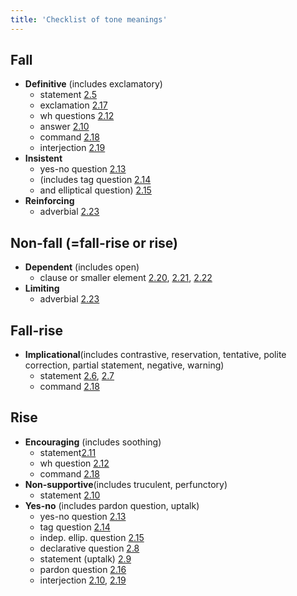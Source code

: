```yaml
---
title: 'Checklist of tone meanings'
---
```


<script>
  import Audio from '$lib/Audio.svelte'
  import AudioWrapper from '$lib/AudioWrapper.svelte'
  import Naudio from '$lib/Naudio.svelte'
</script>

## Fall

- **Definitive** (includes exclamatory)
  - statement [2.5](2.5)
  - exclamation [2.17](2.17)
  - wh questions [2.12](2.12)
  - answer [2.10](2.10)
  - command [2.18](2.18)
  - interjection [2.19](2.19)
- **Insistent**
  - yes-no question [2.13](2.13)
  - (includes tag question [2.14](2.14)
  - and elliptical question) [2.15](2.15)
- **Reinforcing**
  - adverbial [2.23](2.23)

## Non-fall (=fall-rise or rise)

- **Dependent** (includes open)
  - clause or smaller element [2.20](2.20), [2.21](2.21), [2.22](2.22)
- **Limiting**
  - adverbial [2.23](2.23)

## Fall-rise

- **Implicational**(includes contrastive, reservation, tentative, polite correction, partial statement, negative, warning)
  - statement [2.6](2.6), [2.7](2.7)
  - command [2.18](2.18)

## Rise

- **Encouraging** (includes soothing)
  - statement[2.11](2.11)
  - wh question [2.12](2.12)
  - command [2.18](2.18)
- **Non-supportive**(includes truculent, perfunctory)
  - statement [2.10](2.10)
- **Yes-no** (includes pardon question, uptalk)
  - yes-no question [2.13](2.13)
  - tag question [2.14](2.14)
  - indep. ellip. question [2.15](2.15)
  - declarative question [2.8](2.8)
  - statement (uptalk) [2.9](2.9)
  - pardon question [2.16](2.16)
  - interjection [2.10](2.10), [2.19](2.19)
